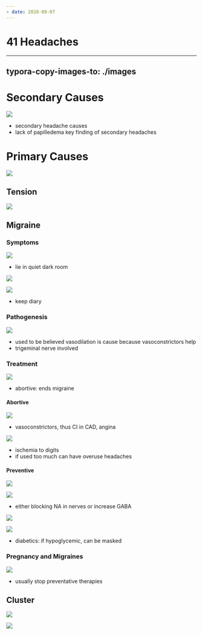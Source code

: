 ```yaml
---
- date: 2020-09-07
---
```


# 41 Headaches
---

## typora-copy-images-to: ./images

# Secondary Causes

<!-- secondary causes of headaches.. -->

![](https://photos.thisispiggy.com/file/wikiFiles/870D751F-CF1A-44E0-AC70-BC5F2F612920.jpg)

- secondary headache causes
- lack of papilledema key finding of secondary headaches

# Primary Causes

<!-- primary causes of headaches.. -->

![](https://photos.thisispiggy.com/file/wikiFiles/9FF48CBA-02D2-4084-B129-8844D1F9433C.jpg)

## Tension

<!-- tension headache symptoms, treatment.. -->

![](https://photos.thisispiggy.com/file/wikiFiles/094863FB-9D12-4AD9-AD7C-0FF630A2CC16.jpg)

## Migraine

### Symptoms

<!-- migraine headaches symptoms, triggers.. -->

![](https://photos.thisispiggy.com/file/wikiFiles/8DC93CD3-99E2-4387-8D2E-AFD39BA83911.jpg)

- lie in quiet dark room

![](https://photos.thisispiggy.com/file/wikiFiles/06E0D43D-76E7-40AB-9F0E-A4E8DEE24F06.jpg)

![](https://photos.thisispiggy.com/file/wikiFiles/1900A08E-5263-4E0E-83DD-2C8EB9D207C4.jpg)

- keep diary

### Pathogenesis

<!-- migraine pathogenesis.. -->

![](https://photos.thisispiggy.com/file/wikiFiles/065AE26D-72B5-44EC-92A8-F00F0A8B5632.jpg)

- used to be believed vasodilation is cause because vasoconstrictors help
- trigeminal nerve involved

### Treatment

<!-- migraine treatment.. -->

![](https://photos.thisispiggy.com/file/wikiFiles/81222A87-62A1-4A79-85D8-C8771E69685C.jpg)

- abortive: ends migraine

#### Abortive

![](https://photos.thisispiggy.com/file/wikiFiles/ADAFB1F2-8B9A-4770-A860-F5C850DC8565.jpg)

- vasoconstrictors, thus CI in CAD, angina

![](https://photos.thisispiggy.com/file/wikiFiles/049466E8-5ABA-459E-BA22-86C7F8C6F873.jpg)

- ischemia to digits
- if used too much can have overuse headaches

#### Preventive

![](https://photos.thisispiggy.com/file/wikiFiles/04DB19A0-8B21-473E-BA28-5E59DDA2BA95.jpg)

![](https://photos.thisispiggy.com/file/wikiFiles/BC2C7549-B685-4A59-B63C-7E575A0C6151.jpg)

- either blocking NA in nerves or increase GABA

![](https://photos.thisispiggy.com/file/wikiFiles/3D1F5EB5-3032-4B7C-90DD-A02CCD463D1A.jpg)

![](https://photos.thisispiggy.com/file/wikiFiles/27F607D9-A064-437A-9AE9-01E618E81E17.jpg)

- diabetics: if hypoglycemic, can be masked

### Pregnancy and Migraines

<!-- pregnancy and migraines treatment.. -->

![](https://photos.thisispiggy.com/file/wikiFiles/F631E4D3-EA7B-40F6-A630-EFEDDBC0954D.jpg)

- usually stop preventative therapies

## Cluster

<!-- cluster headache demographics, symptoms, treatment.. -->

![](https://photos.thisispiggy.com/file/wikiFiles/B799049E-A064-4317-AD2C-C57CB35A34BA.jpg)

![](https://photos.thisispiggy.com/file/wikiFiles/70495497-D35A-4101-88B1-4F116B10A10F.jpg)
